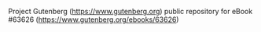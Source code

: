 Project Gutenberg (https://www.gutenberg.org) public repository for eBook #63626 (https://www.gutenberg.org/ebooks/63626)
